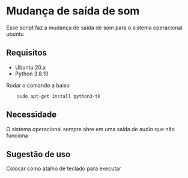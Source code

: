 # Mudança de saída de som

Esse script faz a mudança de saída de som para o sistema operacional ubuntu

## Requisitos

 - Ubuntu 20.x
 - Python 3.8.10 

Rodar o comando a baixo

```
    sudo apt-get install python3-tk
```

## Necessidade

O sistema operacional sempre abre em uma saída de audio que não funciona

## Sugestão de uso

Colocar como atalho de teclado para executar